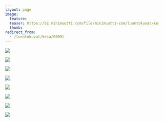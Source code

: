 ```yaml
---
layout: page
image:
  feature:
  teaser: https://b2.minimuutti.com/file/minimuutti-com/luontokuvat/kes%C3%A4/5/DS24881-245px.jpg
  thumb:
redirect_from:
  - /luontokuvat/kesa/00091
---
```


[![](https://b2.minimuutti.com/file/minimuutti-com/luontokuvat/kes%C3%A4/5/DS24867-800px.jpg)](https://dl.dropboxusercontent.com/sh/ea1wtnz7z734o12/AABPSvUiTfA9ErxZoBxl6MV0a/luontokuvat/kes%C3%A4/5/DS24867.jpg)

[![](https://b2.minimuutti.com/file/minimuutti-com/luontokuvat/kes%C3%A4/5/DS24876-800px.jpg)](https://dl.dropboxusercontent.com/sh/ea1wtnz7z734o12/AABkNxoVK7kEQuDYND8QRCO6a/luontokuvat/kes%C3%A4/5/DS24876.jpg)

[![](https://b2.minimuutti.com/file/minimuutti-com/luontokuvat/kes%C3%A4/5/DS24878-800px.jpg)](https://dl.dropboxusercontent.com/sh/ea1wtnz7z734o12/AADR6gpfU7sTm3PyaWmxgWOwa/luontokuvat/kes%C3%A4/5/DS24878.jpg)

[![](https://b2.minimuutti.com/file/minimuutti-com/luontokuvat/kes%C3%A4/5/DS24881-800px.jpg)](https://dl.dropboxusercontent.com/sh/ea1wtnz7z734o12/AABD8SuLezN9XJjsWLxMptORa/luontokuvat/kes%C3%A4/5/DS24881.jpg)

[![](https://b2.minimuutti.com/file/minimuutti-com/luontokuvat/kes%C3%A4/6/DS25163-800px.jpg)](https://dl.dropboxusercontent.com/sh/ea1wtnz7z734o12/AADvN84bzOlCG4tx8bv9KMnea/luontokuvat/kes%C3%A4/6/DS25163.jpg)

[![](https://b2.minimuutti.com/file/minimuutti-com/luontokuvat/kes%C3%A4/6/DS25174-800px.jpg)](https://dl.dropboxusercontent.com/sh/ea1wtnz7z734o12/AAD9vpH1AbJlyuZUREF3POaya/luontokuvat/kes%C3%A4/6/DS25174.jpg)

[![](https://b2.minimuutti.com/file/minimuutti-com/luontokuvat/kes%C3%A4/6/DS25175-800px.jpg)](https://dl.dropboxusercontent.com/sh/ea1wtnz7z734o12/AACNxjl7CsZpS9DPfIR1dD6ka/luontokuvat/kes%C3%A4/6/DS25175.jpg)

[![](https://b2.minimuutti.com/file/minimuutti-com/luontokuvat/kes%C3%A4/6/DS25182-800px.jpg)](https://dl.dropboxusercontent.com/sh/ea1wtnz7z734o12/AAB452rmNBlZ7JKL4LMkXIUga/luontokuvat/kes%C3%A4/6/DS25182.jpg)

